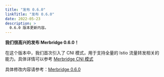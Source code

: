 ```yaml
---
title: "发布 0.6.0"
linkTitle: "发布 0.6.0"
date: 2022-05-23
description: >
  0.6.0 版本更新内容。
---
```


**我们很高兴的发布 Merbridge 0.6.0！**

在这个版本中，我们首次引入了 CNI 模式，用于支持全量的 Istio 流量转发相关的能力。具体详情可以参考 [Merbridge CNI 模式](/zh/blog/2022/05/18/cni-mode/)

具体修改内容请参考：[Merbridge 0.6.0](https://github.com/merbridge/merbridge/releases/tag/0.6.0)
